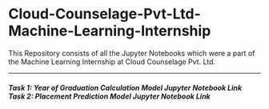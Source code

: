 <h1>Cloud-Counselage-Pvt-Ltd-Machine-Learning-Internship</h1>
This Repository consists of all the Jupyter Notebooks which were a part of the Machine Learning Internship at Cloud Counselage Pvt. Ltd.
<hr>
<h5>Task 1: Year of Graduation Calculation Model Jupyter Notebook Link<br>Task 2: Placement Prediction Model Jupyter Notebook Link
</h5>
